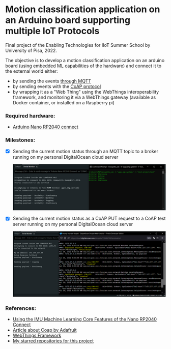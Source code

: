 # Motion classification application on an Arduino board supporting multiple IoT Protocols

Final project of the Enabling Technologies for IIoT Summer School by University of Pisa, 2022.

The objective is to develop a motion classification application on an arduino board  (using embedded ML capabilities of the hardware) and connect it to the external world either: 

- by sending the events [through MQTT](./mqtt_version)
- by sending events with the [CoAP protocol](./coap_version/)
- by wrapping it as a "Web Thing" using the WebThings interoperability framework, and monitoring it via a WebThings gateway (available as Docker container, or installed on a Raspberry pi)


### Required hardware:
- [Arduino Nano RP2040 connect](https://docs.arduino.cc/hardware/nano-rp2040-connect)

### Milestones:

- [X] Sending the current motion status through an MQTT topic to a broker running on my personal DigitalOcean cloud server

    ![](./demoMqtt.PNG)

- [X] Sending the current motion status as a CoAP PUT request to a CoAP test server running on my personal DigitalOcean cloud server

    ![](./demoCoap.PNG)


### References:

- [Using the IMU Machine Learning Core Features of the Nano RP2040 Connect](https://docs.arduino.cc/tutorials/nano-rp2040-connect/rp2040-imu-advanced)
- [Article about Coap by Adafruit](https://learn.adafruit.com/alltheiot-protocols/coap)
- [WebThings Framework](https://webthings.io/framework/)
- [My starred repositories for this project](https://github.com/stars/linomp/lists/iiot-summer-school-project)
